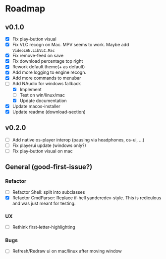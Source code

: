 # Roadmap

## v0.1.0
- [X] Fix play-button visual
- [X] Fix VLC recogn on Mac. MPV seems to work. Maybe add `VideoLAN.LibVLC.Mac`
- [X] Fix remove-feed on save
- [X] Fix download percentage top right 
- [X] Rework default theme(+ as default)
- [X] Add more logging to engine recogn.
- [X] Add more commands to menubar
- [ ] Add NAudio for windows fallback
    - [X] Implement
    - [ ] Test on win/linux/mac
    - [X] Update documentation
- [X] Update macos-installer
- [X] Update readme (download-section)

## v0.2.0
- [ ] Add native os-player interop (pausing via headphones, os-ui, ...)
- [ ] Fix playerui update (windows only?)
- [ ] Fix play-button visual on mac

## General (good-first-issue?)

### Refactor 
- [ ] Refactor Shell: split into subclasses
- [X] Refactor CmdParser: Replace if-hell yanderedev-style. This is rediculous and was just meant for testing.

### UX
- [ ] Rethink first-letter-highlighting

### Bugs
- [ ] Refresh/Redraw ui on mac/linux after moving window

